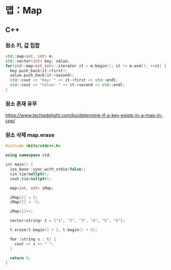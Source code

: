 # 맵：Map

## C++

### 원소 키, 값 집합

```cpp
std::map<int, int> m;
std::vector<int> key, value;
for(std::map<int,int>::iterator it = m.begin(); it != m.end(); ++it) {
  key.push_back(it->first);
  value.push_back(it->second);
  std::cout << "Key: " << it->first << std::endl;
  std::cout << "Value: " << it->second << std::endl;
}
```

### 원소 존재 유무

https://www.techiedelight.com/ko/determine-if-a-key-exists-in-a-map-in-cpp/

### 원소 삭제 map.erase

```cpp
#include <bits/stdc++.h>

using namespace std;

int main() {
  ios_base::sync_with_stdio(false);
  cin.tie(nullptr);
  cout.tie(nullptr);

  map<int, int> iMap;

  iMap[2] = 5;
  iMap[2] = -5;

  iMap[2]++;

  vector<string> t = {"1", "2", "3", "4", "5", "6"};

  t.erase(t.begin() + 2, t.begin() + 4);

  for (string s : t) {
    cout << s << " ";
  }

  return 0;
}
```
